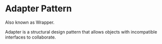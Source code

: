 # Adapter Pattern

Also known as Wrapper.

Adapter is a structural design pattern that allows objects with incompatible interfaces to collaborate.

